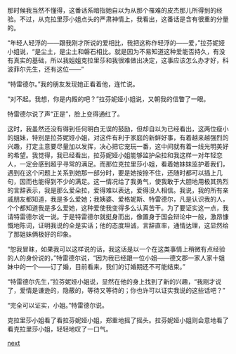 
那时候我当然不懂得，这番话系暗指她自以为从那个罹难的皮杰那儿所得到的经验。不过，从克拉里莎小姐点头的严肃神情上，我看出，这番话是含有很重的分量的。

“年轻人轻浮的——跟我刚才所说的爱相比，我把这称作轻浮的——爱，”拉芬妮娅小姐说，“是尘土，是尘土和磐石相比。就是因为不易知道这种爱能否持久，有没有真实的基础，所以我姐姐克拉里莎和我很难做出决定，这事应该怎么办才好，科波菲尔先生，还有这位——”

“特雷德尔。”我的朋友发现她正看着他，连忙说。

“对不起。我想，你是内殿的吧？”拉芬妮娅小姐说，又朝我的信瞥了一眼。

特雷德尔说了声“正是”，脸上变得通红了。

这时，我虽然还没有得到任何明白无误的鼓励，但却自以为已经看出，这两位瘦小的姐妹，特别是拉芬妮娅小姐，对这件有利于家庭的新鲜好事，有着越来越强烈的兴趣，打定主意要尽量加以发挥，决心把它宠玩一番，这中间就有着一线光明美好的希望。我觉得，我已经看出，拉芬妮娅小姐能够监护朵拉和我这样一对年轻恋人，一定会感到超乎寻常的满足。而那位克拉里莎小姐，看着她妹妹监护着我们，遇到在这个问题上关系到她那一部分时，要是她按捺不住，还随时都可以插上几句，因而也能得到不少的满足。这一情况给了我勇气，使我敢于大胆地用极其热烈的言辞表示，我是那么爱朵拉，爱得难以表达，爱得没人相信。我说，我的所有亲戚朋友都知道，我是多么爱她；我姨婆、爱格妮斯、特雷德尔，凡是认识我的人，个个都知道我是多么爱她，这种爱使我变得多么认真苦干。为了要证实这一点，我请特雷德尔说一说。于是特雷德尔就挺身而出，像置身于国会辩论中一般，激昂慷慨地陈词，证明我说的全是实话；他的态度坦诚，言辞直率，通情达理，这显然给了那姐妹俩极好的印象。

“恕我冒昧，如果我可以这样说的话，我这话是以一个在这类事情上稍微有点经验的人的身份说的，”特雷德尔说，“因为我已经跟一位小姐——德文郡一家人家十姐妹中的一个——订了婚，目前看来，我们的订婚期还不可能结束。”

“特雷德尔先生，”拉芬妮娅小姐说，显然在他的身上找到了新的兴趣，“我刚才说了，爱情是谦逊的，隐蔽的，等待又等待的；你也许可以证实我说的这些话吧？”

“完全可以证实，小姐。”特雷德尔说。

克拉里莎小姐看了看拉芬妮娅小姐，郑重地摇了摇头。拉芬妮娅小姐则会意地看了看克拉里莎小姐，轻轻地叹了一口气。

[next](page526)